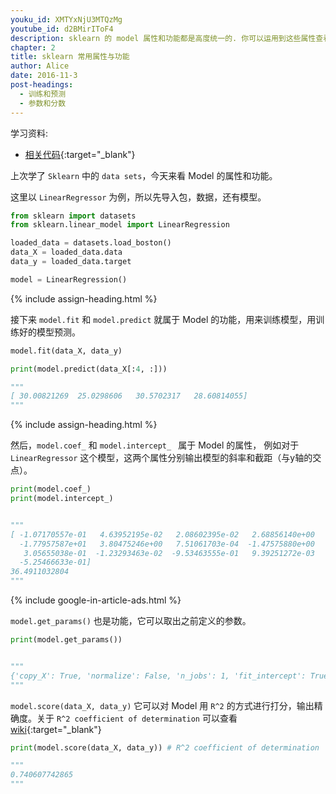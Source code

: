 ```yaml
---
youku_id: XMTYxNjU3MTQzMg
youtube_id: d2BMirIToF4
description: sklearn 的 model 属性和功能都是高度统一的. 你可以运用到这些属性查看 model 的参数和值等等.
chapter: 2
title: sklearn 常用属性与功能
author: Alice
date: 2016-11-3
post-headings:
  - 训练和预测
  - 参数和分数
---
```



学习资料:
  * [相关代码](https://github.com/MorvanZhou/tutorials/blob/master/sklearnTUT/sk6_model_attribute_method.py){:target="_blank"}
  
  
上次学了  `Sklearn` 中的 `data sets`，今天来看 Model 的属性和功能。

这里以 `LinearRegressor` 为例，所以先导入包，数据，还有模型。

```python
from sklearn import datasets
from sklearn.linear_model import LinearRegression

loaded_data = datasets.load_boston()
data_X = loaded_data.data
data_y = loaded_data.target

model = LinearRegression()
```


{% include assign-heading.html %}


接下来 `model.fit` 和 `model.predict` 就属于 Model 的功能，用来训练模型，用训练好的模型预测。

```python
model.fit(data_X, data_y)

print(model.predict(data_X[:4, :]))

"""
[ 30.00821269  25.0298606   30.5702317   28.60814055]
"""
```

{% include assign-heading.html %}

然后，`model.coef_` 和 `model.intercept_ ` 属于 Model 的属性，
例如对于 `LinearRegressor` 这个模型，这两个属性分别输出模型的斜率和截距（与y轴的交点）。

```python
print(model.coef_)
print(model.intercept_)


"""
[ -1.07170557e-01   4.63952195e-02   2.08602395e-02   2.68856140e+00
  -1.77957587e+01   3.80475246e+00   7.51061703e-04  -1.47575880e+00
   3.05655038e-01  -1.23293463e-02  -9.53463555e-01   9.39251272e-03
  -5.25466633e-01]
36.4911032804
"""
```

{% include google-in-article-ads.html %}

`model.get_params()` 也是功能，它可以取出之前定义的参数。

```python
print(model.get_params())


"""
{'copy_X': True, 'normalize': False, 'n_jobs': 1, 'fit_intercept': True}
"""
```

`model.score(data_X, data_y)` 它可以对 Model 用 `R^2` 的方式进行打分，输出精确度。关于 `R^2 coefficient of determination` 可以查看 [wiki](https://en.wikipedia.org/wiki/Coefficient_of_determination){:target="_blank"}

```python
print(model.score(data_X, data_y)) # R^2 coefficient of determination

"""
0.740607742865
"""
```

